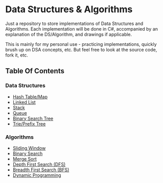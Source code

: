# Data Structures & Algorithms

Just a repository to store implementations of Data Structures and Algorithms.
Each implementation will be done in C#, accompanied by an explanation of the DS/Algorithm, and drawings if applicable.

This is mainly for my personal use - practicing implementations, quickly brush up on DSA concepts, etc.
But feel free to look at the source code, fork it, etc.

## Table Of Contents

### Data Structures
- [Hash Table/Map](https://github.com/MAdisurya/data-structures-algorithms/tree/master/data-structures/hash-tables/HashTable)
- [Linked List](https://github.com/MAdisurya/data-structures-algorithms/tree/master/data-structures/linked-list/LinkedList)
- [Stack](https://github.com/MAdisurya/data-structures-algorithms/tree/master/data-structures/stack/Stack)
- [Queue](https://github.com/MAdisurya/data-structures-algorithms/tree/master/data-structures/queue/Queue)
- [Binary Search Tree](https://github.com/MAdisurya/data-structures-algorithms/tree/master/data-structures/binary-search-tree/BinarySearchTree)
- [Trie/Prefix Tree](https://github.com/MAdisurya/data-structures-algorithms/tree/master/data-structures/trie/Trie)

### Algorithms
- [Sliding Window](https://github.com/MAdisurya/data-structures-algorithms/tree/master/algorithms/sliding-window)
- [Binary Search](https://github.com/MAdisurya/data-structures-algorithms/tree/master/algorithms/binary-search)
- [Merge Sort](https://github.com/MAdisurya/data-structures-algorithms/tree/master/algorithms/merge-sort/MergeSort)
- [Depth First Search (DFS)](https://github.com/MAdisurya/data-structures-algorithms/tree/master/algorithms/depth-first-search/DepthFirstSearch)
- [Breadth First Search (BFS)](https://github.com/MAdisurya/data-structures-algorithms/tree/master/algorithms/breadth-first-search/BreadthFirstSearch)
- [Dynamic Programming](https://github.com/MAdisurya/data-structures-algorithms/tree/master/algorithms/dynamic-programming/DynamicProgramming)
